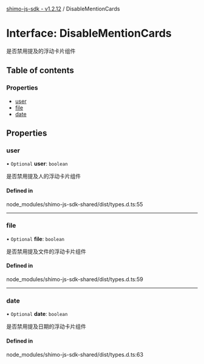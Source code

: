 [shimo-js-sdk - v1.2.12](/README.md) / DisableMentionCards

# Interface: DisableMentionCards

是否禁用提及的浮动卡片组件

## Table of contents

### Properties

- [user](/interfaces/DisableMentionCards.md#user)
- [file](/interfaces/DisableMentionCards.md#file)
- [date](/interfaces/DisableMentionCards.md#date)

## Properties

### user

• `Optional` **user**: `boolean`

是否禁用提及人的浮动卡片组件

#### Defined in

node_modules/shimo-js-sdk-shared/dist/types.d.ts:55

___

### file

• `Optional` **file**: `boolean`

是否禁用提及文件的浮动卡片组件

#### Defined in

node_modules/shimo-js-sdk-shared/dist/types.d.ts:59

___

### date

• `Optional` **date**: `boolean`

是否禁用提及日期的浮动卡片组件

#### Defined in

node_modules/shimo-js-sdk-shared/dist/types.d.ts:63
